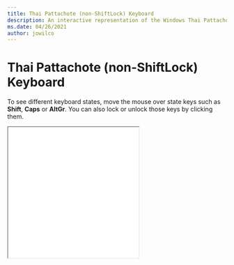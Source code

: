 ```yaml
---
title: Thai Pattachote (non-ShiftLock) Keyboard
description: An interactive representation of the Windows Thai Pattachote (non-ShiftLock)Keyboard. To see different keyboard states, click or move the mouse over the state keys.
ms.date: 04/26/2021
author: jowilco
---
```


# Thai Pattachote (non-ShiftLock) Keyboard

To see different keyboard states, move the mouse over state keys such as **Shift**, **Caps** or **AltGr**. You can also lock or unlock those keys by clicking them.

<iframe src="kbdth3.html" height="300"></iframe>
